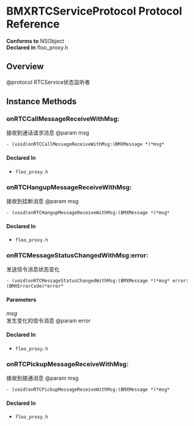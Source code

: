# BMXRTCServiceProtocol Protocol Reference

  **Conforms to** NSObject  
  **Declared in** floo_proxy.h  

## Overview

@protocol RTCService状态监听者

## Instance Methods

<a name="//api/name/onRTCCallMessageReceiveWithMsg:" title="onRTCCallMessageReceiveWithMsg:"></a>
### onRTCCallMessageReceiveWithMsg:

接收到通话请求消息
@param msg

`- (void)onRTCCallMessageReceiveWithMsg:(BMXMessage *)*msg*`

#### Declared In
* `floo_proxy.h`

<a name="//api/name/onRTCHangupMessageReceiveWithMsg:" title="onRTCHangupMessageReceiveWithMsg:"></a>
### onRTCHangupMessageReceiveWithMsg:

接收到挂断消息
@param msg

`- (void)onRTCHangupMessageReceiveWithMsg:(BMXMessage *)*msg*`

#### Declared In
* `floo_proxy.h`

<a name="//api/name/onRTCMessageStatusChangedWithMsg:error:" title="onRTCMessageStatusChangedWithMsg:error:"></a>
### onRTCMessageStatusChangedWithMsg:error:

发送信令消息状态变化

`- (void)onRTCMessageStatusChangedWithMsg:(BMXMessage *)*msg* error:(BMXErrorCode)*error*`

#### Parameters

*msg*  
   发生变化的信令消息
@param error  

#### Declared In
* `floo_proxy.h`

<a name="//api/name/onRTCPickupMessageReceiveWithMsg:" title="onRTCPickupMessageReceiveWithMsg:"></a>
### onRTCPickupMessageReceiveWithMsg:

接收到接通消息
@param msg

`- (void)onRTCPickupMessageReceiveWithMsg:(BMXMessage *)*msg*`

#### Declared In
* `floo_proxy.h`

